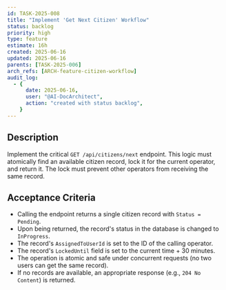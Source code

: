```yaml
---
id: TASK-2025-008
title: "Implement 'Get Next Citizen' Workflow"
status: backlog
priority: high
type: feature
estimate: 16h
created: 2025-06-16
updated: 2025-06-16
parents: [TASK-2025-006]
arch_refs: [ARCH-feature-citizen-workflow]
audit_log:
  - {
      date: 2025-06-16,
      user: "@AI-DocArchitect",
      action: "created with status backlog",
    }
---
```


## Description

Implement the critical `GET /api/citizens/next` endpoint. This logic must atomically find an available citizen record, lock it for the current operator, and return it. The lock must prevent other operators from receiving the same record.

## Acceptance Criteria

- Calling the endpoint returns a single citizen record with `Status = Pending`.
- Upon being returned, the record's status in the database is changed to `InProgress`.
- The record's `AssignedToUserId` is set to the ID of the calling operator.
- The record's `LockedUntil` field is set to the current time + 30 minutes.
- The operation is atomic and safe under concurrent requests (no two users can get the same record).
- If no records are available, an appropriate response (e.g., `204 No Content`) is returned.
